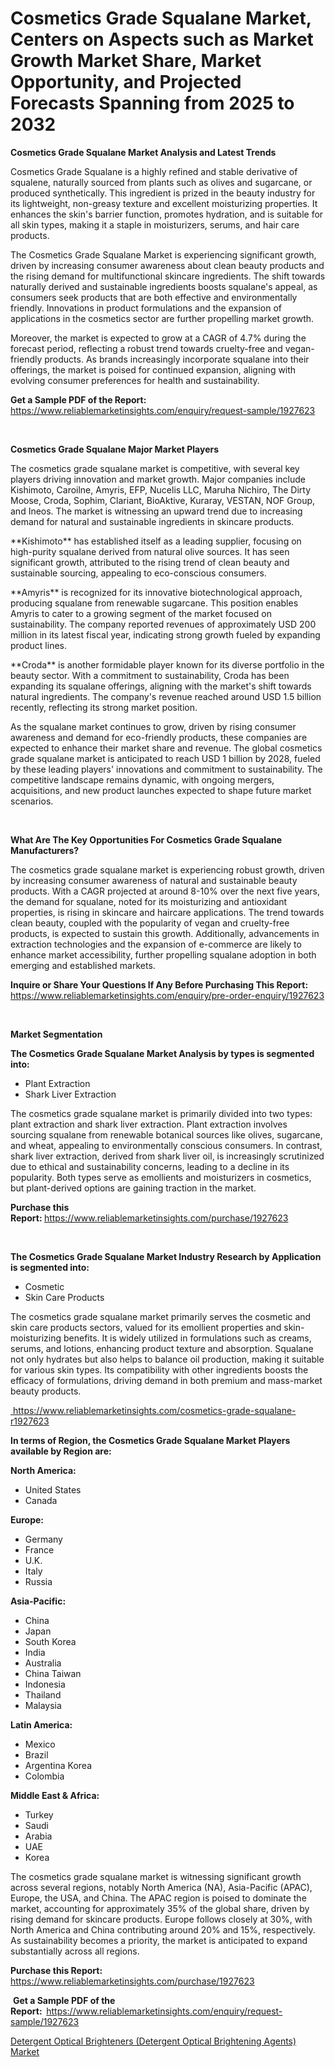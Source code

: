 <p><h1>Cosmetics Grade Squalane Market, Centers on Aspects such as Market Growth Market Share, Market Opportunity, and Projected Forecasts Spanning from 2025 to 2032</h1></p><p><strong>Cosmetics Grade Squalane Market Analysis and Latest Trends</strong></p>
<p><p>Cosmetics Grade Squalane is a highly refined and stable derivative of squalene, naturally sourced from plants such as olives and sugarcane, or produced synthetically. This ingredient is prized in the beauty industry for its lightweight, non-greasy texture and excellent moisturizing properties. It enhances the skin's barrier function, promotes hydration, and is suitable for all skin types, making it a staple in moisturizers, serums, and hair care products.</p><p>The Cosmetics Grade Squalane Market is experiencing significant growth, driven by increasing consumer awareness about clean beauty products and the rising demand for multifunctional skincare ingredients. The shift towards naturally derived and sustainable ingredients boosts squalane's appeal, as consumers seek products that are both effective and environmentally friendly. Innovations in product formulations and the expansion of applications in the cosmetics sector are further propelling market growth.</p><p>Moreover, the market is expected to grow at a CAGR of 4.7% during the forecast period, reflecting a robust trend towards cruelty-free and vegan-friendly products. As brands increasingly incorporate squalane into their offerings, the market is poised for continued expansion, aligning with evolving consumer preferences for health and sustainability.</p></p>
<p><strong>Get a Sample PDF of the Report:&nbsp;</strong> <a href="https://www.reliablemarketinsights.com/enquiry/request-sample/1927623?utm_campaign=2183&utm_medium=2&utm_source=Github&utm_content=ia&utm_term=28032025&utm_id=cosmetics-grade-squalane">https://www.reliablemarketinsights.com/enquiry/request-sample/1927623</a></p>
<p>&nbsp;</p>
<p><strong>Cosmetics Grade Squalane Major Market Players</strong></p>
<p><p>The cosmetics grade squalane market is competitive, with several key players driving innovation and market growth. Major companies include Kishimoto, Caroilne, Amyris, EFP, Nucelis LLC, Maruha Nichiro, The Dirty Moose, Croda, Sophim, Clariant, BioAktive, Kuraray, VESTAN, NOF Group, and Ineos. The market is witnessing an upward trend due to increasing demand for natural and sustainable ingredients in skincare products.</p><p>**Kishimoto** has established itself as a leading supplier, focusing on high-purity squalane derived from natural olive sources. It has seen significant growth, attributed to the rising trend of clean beauty and sustainable sourcing, appealing to eco-conscious consumers.</p><p>**Amyris** is recognized for its innovative biotechnological approach, producing squalane from renewable sugarcane. This position enables Amyris to cater to a growing segment of the market focused on sustainability. The company reported revenues of approximately USD 200 million in its latest fiscal year, indicating strong growth fueled by expanding product lines.</p><p>**Croda** is another formidable player known for its diverse portfolio in the beauty sector. With a commitment to sustainability, Croda has been expanding its squalane offerings, aligning with the market's shift towards natural ingredients. The company's revenue reached around USD 1.5 billion recently, reflecting its strong market position.</p><p>As the squalane market continues to grow, driven by rising consumer awareness and demand for eco-friendly products, these companies are expected to enhance their market share and revenue. The global cosmetics grade squalane market is anticipated to reach USD 1 billion by 2028, fueled by these leading players' innovations and commitment to sustainability. The competitive landscape remains dynamic, with ongoing mergers, acquisitions, and new product launches expected to shape future market scenarios.</p></p>
<p>&nbsp;</p>
<p><strong>What Are The Key Opportunities For Cosmetics Grade Squalane Manufacturers?</strong></p>
<p><p>The cosmetics grade squalane market is experiencing robust growth, driven by increasing consumer awareness of natural and sustainable beauty products. With a CAGR projected at around 8-10% over the next five years, the demand for squalane, noted for its moisturizing and antioxidant properties, is rising in skincare and haircare applications. The trend towards clean beauty, coupled with the popularity of vegan and cruelty-free products, is expected to sustain this growth. Additionally, advancements in extraction technologies and the expansion of e-commerce are likely to enhance market accessibility, further propelling squalane adoption in both emerging and established markets.</p></p>
<p><strong>Inquire or Share Your Questions If Any Before Purchasing This Report:</strong> <a href="https://www.reliablemarketinsights.com/enquiry/pre-order-enquiry/1927623?utm_campaign=2183&utm_medium=2&utm_source=Github&utm_content=ia&utm_term=28032025&utm_id=cosmetics-grade-squalane">https://www.reliablemarketinsights.com/enquiry/pre-order-enquiry/1927623</a></p>
<p>&nbsp;</p>
<p><strong>Market Segmentation</strong></p>
<p><strong>The Cosmetics Grade Squalane Market Analysis by types is segmented into:</strong></p>
<p><ul><li>Plant Extraction</li><li>Shark Liver Extraction</li></ul></p>
<p><p>The cosmetics grade squalane market is primarily divided into two types: plant extraction and shark liver extraction. Plant extraction involves sourcing squalane from renewable botanical sources like olives, sugarcane, and wheat, appealing to environmentally conscious consumers. In contrast, shark liver extraction, derived from shark liver oil, is increasingly scrutinized due to ethical and sustainability concerns, leading to a decline in its popularity. Both types serve as emollients and moisturizers in cosmetics, but plant-derived options are gaining traction in the market.</p></p>
<p><strong>Purchase this Report:&nbsp;</strong><a href="https://www.reliablemarketinsights.com/purchase/1927623?utm_campaign=2183&utm_medium=2&utm_source=Github&utm_content=ia&utm_term=28032025&utm_id=cosmetics-grade-squalane">https://www.reliablemarketinsights.com/purchase/1927623</a></p>
<p>&nbsp;</p>
<p><strong>The Cosmetics Grade Squalane Market Industry Research by Application is segmented into:</strong></p>
<p><ul><li>Cosmetic</li><li>Skin Care Products</li></ul></p>
<p><p>The cosmetics grade squalane market primarily serves the cosmetic and skin care products sectors, valued for its emollient properties and skin-moisturizing benefits. It is widely utilized in formulations such as creams, serums, and lotions, enhancing product texture and absorption. Squalane not only hydrates but also helps to balance oil production, making it suitable for various skin types. Its compatibility with other ingredients boosts the efficacy of formulations, driving demand in both premium and mass-market beauty products.</p></p>
<p><a href="https://www.reliablemarketinsights.com/cosmetics-grade-squalane-r1927623?utm_campaign=2183&utm_medium=2&utm_source=Github&utm_content=ia&utm_term=28032025&utm_id=cosmetics-grade-squalane">&nbsp;https://www.reliablemarketinsights.com/cosmetics-grade-squalane-r1927623</a></p>
<p><strong>In terms of Region, the Cosmetics Grade Squalane Market Players available by Region are:</strong></p>
<p>
    <p> <strong> North America: </strong>
        <ul>
            <li>United States</li>
            <li>Canada</li>
        </ul>
        </p> 
    <p> <strong> Europe: </strong>
        <ul>
            <li>Germany</li>
            <li>France</li>
            <li>U.K.</li>
            <li>Italy</li>
            <li>Russia</li>
        </ul>
        </p> 
    <p> <strong> Asia-Pacific: </strong>
        <ul>
            <li>China</li>
            <li>Japan</li>
            <li>South Korea</li>
            <li>India</li>
            <li>Australia</li>
            <li>China Taiwan</li>
            <li>Indonesia</li>
            <li>Thailand</li>
            <li>Malaysia</li>
        </ul>
        </p> 
    <p> <strong> Latin America: </strong>
        <ul>
            <li>Mexico</li>
            <li>Brazil</li>
            <li>Argentina Korea</li>
            <li>Colombia</li>
        </ul>
        </p> 
    <p> <strong> Middle East & Africa: </strong>
        <ul>
            <li>Turkey</li>
            <li>Saudi</li>
            <li>Arabia</li>
            <li>UAE</li>
            <li>Korea</li>
        </ul>
    </p>
    </p>
<p><p>The cosmetics grade squalane market is witnessing significant growth across several regions, notably North America (NA), Asia-Pacific (APAC), Europe, the USA, and China. The APAC region is poised to dominate the market, accounting for approximately 35% of the global share, driven by rising demand for skincare products. Europe follows closely at 30%, with North America and China contributing around 20% and 15%, respectively. As sustainability becomes a priority, the market is anticipated to expand substantially across all regions.</p></p>
<p><strong>Purchase this Report: </strong><a href="https://www.reliablemarketinsights.com/purchase/1927623?utm_campaign=2183&utm_medium=2&utm_source=Github&utm_content=ia&utm_term=28032025&utm_id=cosmetics-grade-squalane">https://www.reliablemarketinsights.com/purchase/1927623</a></p>
<p>&nbsp;<strong>Get a Sample PDF of the Report:&nbsp;&nbsp;</strong><a href="https://www.reliablemarketinsights.com/enquiry/request-sample/1927623?utm_campaign=2183&utm_medium=2&utm_source=Github&utm_content=ia&utm_term=28032025&utm_id=cosmetics-grade-squalane">https://www.reliablemarketinsights.com/enquiry/request-sample/1927623</a></p>
<p><strong></strong></p>
<p><p><a href="https://github.com/SanjidaKhan901/Market-Research-Report-List-2/blob/main/detergent-optical-brighteners-detergent-optical-brightening-agents-market.md?utm_campaign=2183&utm_medium=2&utm_source=Github&utm_content=ia&utm_term=28032025&utm_id=cosmetics-grade-squalane">Detergent Optical Brighteners (Detergent Optical Brightening Agents) Market</a></p></p>